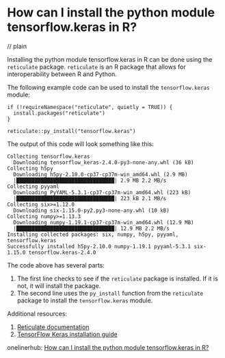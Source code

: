 # How can I install the python module tensorflow.keras in R?
// plain

Installing the python module tensorflow.keras in R can be done using the `reticulate` package. `reticulate` is an R package that allows for interoperability between R and Python.

The following example code can be used to install the `tensorflow.keras` module:

```
if (!requireNamespace("reticulate", quietly = TRUE)) {
  install.packages("reticulate")
}

reticulate::py_install("tensorflow.keras")
```

The output of this code will look something like this:
```
Collecting tensorflow.keras
  Downloading tensorflow_keras-2.4.0-py3-none-any.whl (36 kB)
Collecting h5py
  Downloading h5py-2.10.0-cp37-cp37m-win_amd64.whl (2.9 MB)
  |████████████████████████████████| 2.9 MB 2.2 MB/s
Collecting pyyaml
  Downloading PyYAML-5.3.1-cp37-cp37m-win_amd64.whl (223 kB)
  |████████████████████████████████| 223 kB 2.1 MB/s
Collecting six>=1.12.0
  Downloading six-1.15.0-py2.py3-none-any.whl (10 kB)
Collecting numpy>=1.13.3
  Downloading numpy-1.19.1-cp37-cp37m-win_amd64.whl (12.9 MB)
  |████████████████████████████████| 12.9 MB 2.2 MB/s
Installing collected packages: six, numpy, h5py, pyyaml, tensorflow.keras
Successfully installed h5py-2.10.0 numpy-1.19.1 pyyaml-5.3.1 six-1.15.0 tensorflow.keras-2.4.0
```

The code above has several parts:

1. The first line checks to see if the `reticulate` package is installed. If it is not, it will install the package.
2. The second line uses the `py_install` function from the `reticulate` package to install the `tensorflow.keras` module.

Additional resources:

1. [Reticulate documentation](https://rstudio.github.io/reticulate/)
2. [TensorFlow Keras installation guide](https://www.tensorflow.org/install/pip)

onelinerhub: [How can I install the python module tensorflow.keras in R?](https://onelinerhub.com/python-keras/how-can-i-install-the-python-module-tensorflow-keras-in-r)